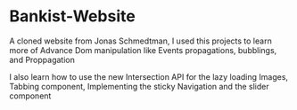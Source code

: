 # Bankist-Website
A cloned website from Jonas Schmedtman, I used this projects to learn more of Advance Dom manipulation like Events propagations, bubblings, and Proppagation

I also learn how to use the new Intersection API for the lazy loading Images, Tabbing component, Implementing the sticky Navigation and the slider component 
